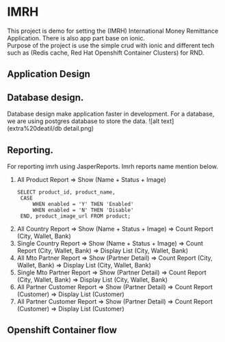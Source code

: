# IMRH
This project is demo for setting the (IMRH) International Money Remittance Application. There is also app part base on ionic.<br>
Purpose of the project is use the simple crud with ionic and different tech such as (Redis cache, Red Hat Openshift Container Clusters) for RND.

## Application Design


## Database design.
Database design make application faster in development. For a database, we are using postgres database to store the data.
![alt text](extra%20deatil/db detail.png)

## Reporting.
For reporting imrh using JasperReports. Imrh reports name mention below.
1) All Product Report => Show (Name + Status + Image) <!--Report use on the product page-->
   ```
   SELECT product_id, product_name,
    CASE
        WHEN enabled = 'Y' THEN 'Enabled'
        WHEN enabled = 'N' THEN 'Disable'
    END, product_image_url FROM product;
   ```
3) All Country Report => Show (Name + Status + Image) => Count Report (City, Wallet, Bank) <!--Report use on the country page-->
4) Single Country Report => Show (Name + Status + Image) => Count Report (City, Wallet, Bank) => Display List (City, Wallet, Bank)  <!--Report use on the city,wallet,bank page-->
5) All Mto Partner Report => Show (Partner Detail) => Count Report (City, Wallet, Bank) => Display List (City, Wallet, Bank)
6) Single Mto Partner Report => Show (Partner Detail) => Count Report (City, Wallet, Bank) => Display List (City, Wallet, Bank)
7) All Partner Customer Report => Show (Partner Detail) => Count Report (Customer) => Display List (Customer)
8) All Partner Customer Report => Show (Partner Detail) => Count Report (Customer) => Display List (Customer)


## Openshift Container flow
